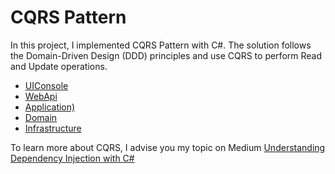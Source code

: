 # CQRS Pattern 

In this project, I implemented CQRS Pattern with C#. The solution follows the Domain-Driven Design (DDD) principles and use CQRS to perform Read and Update operations. 

* [UIConsole](./UIConsole)
* [WebApi](./WebApi)
* [Application)](./Application)
* [Domain](./Domaine)
* [Infrastructure](./Infrastructure)

To learn more about CQRS, I advise you my topic on Medium
[Understanding Dependency Injection with C#](https://medium.com/@abdelmajid.baco/understanding-dependency-injection-with-c-7da4ad9986e9)
